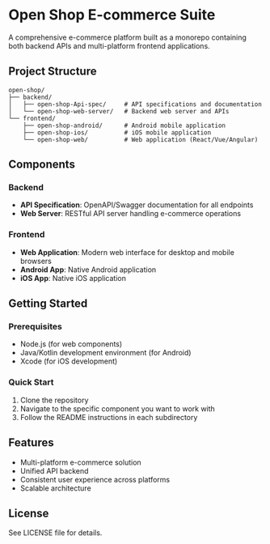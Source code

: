 # Open Shop E-commerce Suite

A comprehensive e-commerce platform built as a monorepo containing both backend APIs and multi-platform frontend applications.

## Project Structure

```
open-shop/
├── backend/
│   ├── open-shop-Api-spec/     # API specifications and documentation
│   └── open-shop-web-server/   # Backend web server and APIs
└── frontend/
    ├── open-shop-android/      # Android mobile application
    ├── open-shop-ios/          # iOS mobile application
    └── open-shop-web/          # Web application (React/Vue/Angular)
```

## Components

### Backend
- **API Specification**: OpenAPI/Swagger documentation for all endpoints
- **Web Server**: RESTful API server handling e-commerce operations

### Frontend
- **Web Application**: Modern web interface for desktop and mobile browsers
- **Android App**: Native Android application
- **iOS App**: Native iOS application

## Getting Started

### Prerequisites
- Node.js (for web components)
- Java/Kotlin development environment (for Android)
- Xcode (for iOS development)

### Quick Start
1. Clone the repository
2. Navigate to the specific component you want to work with
3. Follow the README instructions in each subdirectory

## Features
- Multi-platform e-commerce solution
- Unified API backend
- Consistent user experience across platforms
- Scalable architecture

## License
See LICENSE file for details.
